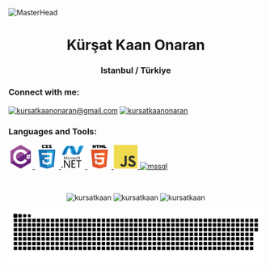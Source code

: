 ![MasterHead](https://github.com/KursatKaan/KursatKaan/assets/140398297/8b98b574-e9cc-4fa4-b8e5-056ef91435d8)

<h1 align="center">Kürşat Kaan Onaran</h1>
<h3 align="center">Istanbul / Türkiye</h3>

<h3 align="left">Connect with me:</h3>
<p align="left">
<a href="mailto:kursatkaanonaran@gmail.com" target="blank"><img align="center" src="https://github.com/KursatKaan/KursatKaan/assets/140398297/8151fa29-8c82-4fe5-9d25-adb45d4eb653" alt="kursatkaanonaran@gmail.com" height="48" width="48" /></a>
<a href="https://linkedin.com/in/kursatkaanonaran" target="blank"><img align="center" src="https://raw.githubusercontent.com/rahuldkjain/github-profile-readme-generator/master/src/images/icons/Social/linked-in-alt.svg" alt="kursatkaanonaran" height="40" width="40" /></a>
</p>

<h3 align="left">Languages and Tools:</h3>
<p align="left">
  <a href="https://www.w3schools.com/cs/" target="_blank" rel="noreferrer"> <img src="https://raw.githubusercontent.com/devicons/devicon/master/icons/csharp/csharp-original.svg" alt="csharp" height="48" width="48"/> </a> 
  <a href="https://www.w3schools.com/css/" target="_blank" rel="noreferrer"> <img src="https://raw.githubusercontent.com/devicons/devicon/master/icons/css3/css3-original-wordmark.svg" alt="css3" height="48" width="48"/> </a> 
  <a href="https://dotnet.microsoft.com/" target="_blank" rel="noreferrer"> <img src="https://raw.githubusercontent.com/devicons/devicon/master/icons/dot-net/dot-net-original-wordmark.svg" alt="dotnet" height="48" width="48"/> </a> 
  <a href="https://www.w3.org/html/" target="_blank" rel="noreferrer"> <img src="https://raw.githubusercontent.com/devicons/devicon/master/icons/html5/html5-original-wordmark.svg" alt="html5" height="48" width="48"/> </a> 
  <a href="https://developer.mozilla.org/en-US/docs/Web/JavaScript" target="_blank" rel="noreferrer"> <img src="https://raw.githubusercontent.com/devicons/devicon/master/icons/javascript/javascript-original.svg" alt="javascript" height="48" width="48"/> 
  </a> <a href="https://www.microsoft.com/en-us/sql-server" target="_blank" rel="noreferrer"> <img src="https://www.svgrepo.com/show/303229/microsoft-sql-server-logo.svg" alt="mssql" height="48" width="48"/> </a> 
</p>

<br/>
<div align="center">
  <p>
    <img src="https://github-readme-stats.vercel.app/api/top-langs?username=kursatkaan&show_icons=true&locale=en&layout=compact" alt="kursatkaan" height="300" width="350" />
    <img src="https://github-readme-stats.vercel.app/api?username=kursatkaan&show_icons=true&locale=en" alt="kursatkaan" height="300" width="450" />
    <img src="https://github-readme-streak-stats.herokuapp.com/?user=kursatkaan&" alt="kursatkaan" height="300" width="500" />
  </p>
</div>


<picture>
  <source media="(prefers-color-scheme: dark)" srcset="https://raw.githubusercontent.com/KursatKaan/KursatKaan/output/github-contribution-grid-snake-dark.svg">
  <source media="(prefers-color-scheme: light)" srcset="https://raw.githubusercontent.com/KursatKaan/KursatKaan/output/github-contribution-grid-snake.svg">
  <img alt="github contribution grid snake animation" src="https://raw.githubusercontent.com/KursatKaan/KursatKaan/output/github-contribution-grid-snake.svg">
</picture>
